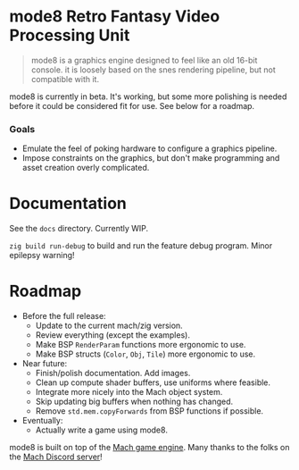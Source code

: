 # mode8 Retro Fantasy Video Processing Unit

> mode8 is a graphics engine designed to feel like an old 16-bit console.
> it is loosely based on the snes rendering pipeline, but not compatible with it.

mode8 is currently in beta. It's working, but some more polishing is needed before it could be considered fit for use. See below for a roadmap.

### Goals
* Emulate the feel of poking hardware to configure a graphics pipeline.
* Impose constraints on the graphics, but don't make programming and asset creation overly complicated.

# Documentation
See the `docs` directory. Currently WIP.

`zig build run-debug` to build and run the feature debug program. Minor epilepsy warning!

# Roadmap
* Before the full release:
    * Update to the current mach/zig version.
    * Review everything (except the examples).
    * Make BSP `RenderParam` functions more ergonomic to use.
    * Make BSP structs (`Color`, `Obj`, `Tile`) more ergonomic to use.
* Near future:
    * Finish/polish documentation. Add images.
    * Clean up compute shader buffers, use uniforms where feasible.
    * Integrate more nicely into the Mach object system.
    * Skip updating big buffers when nothing has changed.
    * Remove `std.mem.copyForwards` from BSP functions if possible.
* Eventually:
    * Actually write a game using mode8.

mode8 is built on top of the [Mach game engine](https://machengine.org/).
Many thanks to the folks on the [Mach Discord server](https://discord.gg/XNG3NZgCqp)!